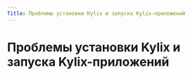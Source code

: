 ```yaml
---
Title: Проблемы установки Kylix и запуска Kylix-приложений
---
```



Проблемы установки Kylix и запуска Kylix-приложений
===================================================

<!-- TOC -->
